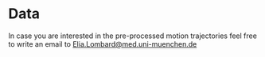 # Data 
In case you are interested in the pre-processed motion trajectories feel free to write an email to Elia.Lombard@med.uni-muenchen.de
